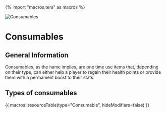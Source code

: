 {% import "macros.tera" as macros %}

![Consumables](../../images/items/consumables.png)
# Consumables

## General Information
Consumables, as the name implies, are one time use items that, depending on their type, can either help a player to regain their health points or provide them with a permament boost to their stats.

## Types of consumables
{{ macros::resourceTable(type="Consumable", hideModifiers=false) }}
